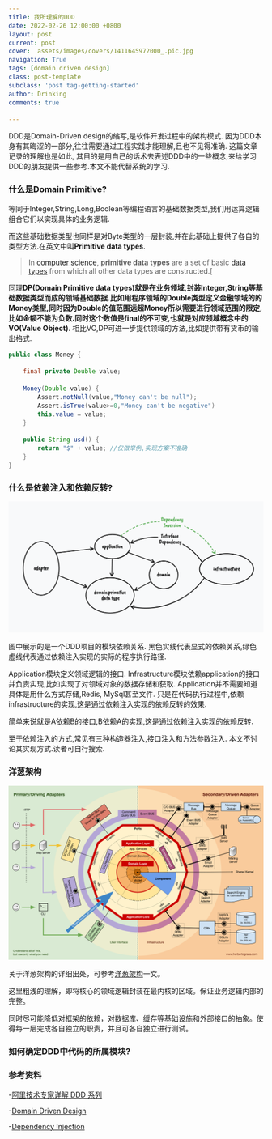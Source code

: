 ```yaml
---
title: 我所理解的DDD
date: 2022-02-26 12:00:00 +0800
layout: post
current: post
cover:  assets/images/covers/1411645972000_.pic.jpg
navigation: True
tags: [domain driven design]
class: post-template
subclass: 'post tag-getting-started'
author: Drinking
comments: true

---
```


DDD是Domain-Driven design的缩写,是软件开发过程中的架构模式. 因为DDD本身有其晦涩的一部分,往往需要通过工程实践才能理解,且也不见得准确. 这篇文章记录的理解也是如此, 其目的是用自己的话术去表述DDD中的一些概念,来给学习DDD的朋友提供一些参考.本文不能代替系统的学习.

### 什么是Domain Primitive?

等同于Integer,String,Long,Boolean等编程语言的基础数据类型,我们用运算逻辑组合它们以实现具体的业务逻辑.

而这些基础数据类型也同样是对Byte类型的一层封装,并在此基础上提供了各自的类型方法.在英文中叫**Primitive data types**.

> In [computer science](https://en.wikipedia.org/wiki/Computer_science), **primitive data types** are a set of basic [data types](https://en.wikipedia.org/wiki/Data_type) from which all other data types are constructed.[[](https://en.wikipedia.org/wiki/Primitive_data_type#cite_note-1)

同理**DP(Domain Primitive data types)**就是在业务领域,封装Integer,String等基础数据类型而成的领域基础数据.比如用程序领域的Double类型定义金融领域的的Money类型,同时因为Double的值范围远超Money所以需要进行领域范围的限定,比如金额不能为负数.同时这个数值是final的不可变,也就是对应领域概念中的**VO(Value Object)**. 相比VO,DP可进一步提供领域的方法,比如提供带有货币的输出格式.

```java
public class Money {
	
	final private Double value;
	
	Money(Double value) {
		Assert.notNull(value,"Money can't be null");
		Assert.isTrue(value>=0,"Money can't be negative")
		this.value = value;
	}
	
	public String usd() {
		return "$" + value; //仅做举例,实现方案不准确
	}
}

```



### 什么是依赖注入和依赖反转?

![DDD依赖结构图](/assets/img/2022/WX20220302-223723@2x.png)

图中展示的是一个DDD项目的模块依赖关系. 黑色实线代表显式的依赖关系,绿色虚线代表通过依赖注入实现的实际的程序执行路径.

Application模块定义领域逻辑的接口. Infrastructure模块依赖application的接口并负责实现,比如实现了对领域对象的数据存储和获取. Application并不需要知道具体是用什么方式存储,Redis, MySql甚至文件. 只是在代码执行过程中,依赖infrastructure的实现,这是通过依赖注入实现的依赖反转的效果.

简单来说就是A依赖B的接口,B依赖A的实现,这是通过依赖注入实现的依赖反转.

至于依赖注入的方式,常见有三种构造器注入,接口注入和方法参数注入. 本文不讨论其实现方式.读者可自行搜索.

### 洋葱架构

![洋葱架构](/assets/img/2022/onion_architecture.png)

关于洋葱架构的详细出处，可参考[洋葱架构](https://herbertograca.com/2017/11/16/explicit-architecture-01-ddd-hexagonal-onion-clean-cqrs-how-i-put-it-all-together/)一文。

这里粗浅的理解，即将核心的领域逻辑封装在最内核的区域。保证业务逻辑内部的完整。

同时尽可能降低对框架的依赖，对数据库、缓存等基础设施和外部接口的抽象。使得每一层完成各自独立的职责，并且可各自独立进行测试。

### 如何确定DDD中代码的所属模块?



### 参考资料

-[阿里技术专家详解 DDD 系列](https://zhuanlan.zhihu.com/p/340911587)

-[Domain Driven Design](https://martinfowler.com/bliki/DomainDrivenDesign.html)

-[Dependency Injection](https://devopedia.org/dependency-injection)

